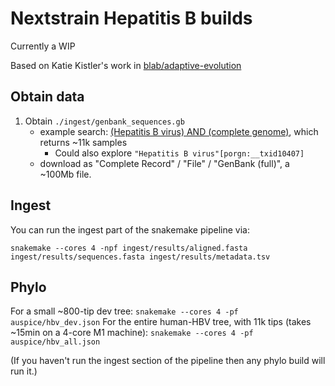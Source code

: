 # Nextstrain Hepatitis B builds

Currently a WIP

Based on Katie Kistler's work in [blab/adaptive-evolution](https://github.com/blab/adaptive-evolution)

## Obtain data

1. Obtain `./ingest/genbank_sequences.gb`
    - example search: [(Hepatitis B virus) AND (complete genome)](https://www.ncbi.nlm.nih.gov/nuccore/?term=(Hepatitis+B+virus)+AND+(complete+genome)), which returns ~11k samples
      - Could also explore `"Hepatitis B virus"[porgn:__txid10407]`
    - download as "Complete Record" / "File" / "GenBank (full)", a ~100Mb file.


## Ingest

You can run the ingest part of the snakemake pipeline via:

```
snakemake --cores 4 -npf ingest/results/aligned.fasta ingest/results/sequences.fasta ingest/results/metadata.tsv
```


## Phylo

For a small ~800-tip dev tree: `snakemake --cores 4 -pf auspice/hbv_dev.json`
For the entire human-HBV tree, with 11k tips (takes ~15min on a 4-core M1 machine): `snakemake --cores 4 -pf auspice/hbv_all.json`

(If you haven't run the ingest section of the pipeline then any phylo build will run it.)

